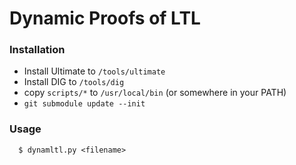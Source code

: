 # Dynamic Proofs of LTL

### Installation

 * Install Ultimate to `/tools/ultimate`
 * Install DIG to `/tools/dig`
 * copy `scripts/*` to `/usr/local/bin` (or somewhere in your PATH)
 * `git submodule update --init`

### Usage


```
  $ dynamltl.py <filename> 
```
